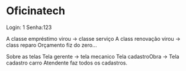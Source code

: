 # Oficinatech

Login: 1
Senha:123

A classe empréstimo virou -> classe serviço
A class renovação virou -> class reparo
Orçamento fiz do zero...

Sobre as telas
Tela gerente -> tela mecanico
Tela cadastroObra -> Tela cadastro carro
Atendente faz todos os cadastros.
